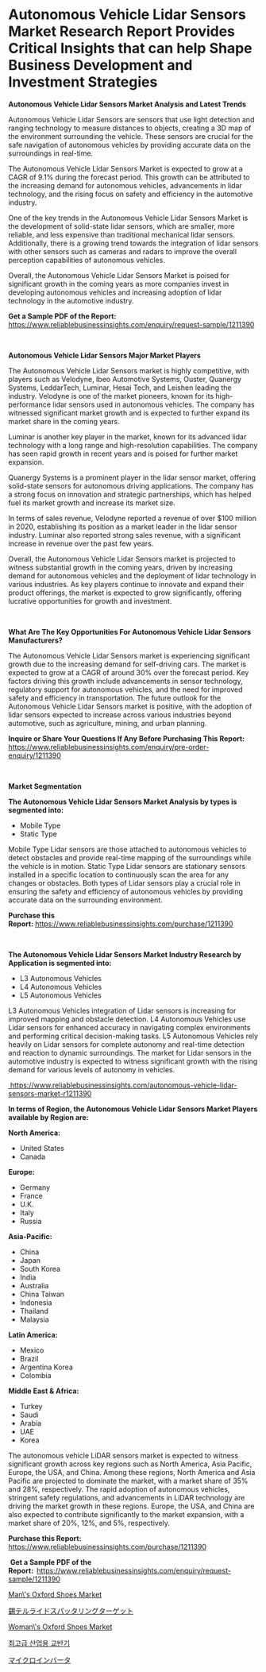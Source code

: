 <p><h1>Autonomous Vehicle Lidar Sensors Market Research Report Provides Critical Insights that can help Shape Business Development and Investment Strategies</h1></p><p><strong>Autonomous Vehicle Lidar Sensors Market Analysis and Latest Trends</strong></p>
<p><p>Autonomous Vehicle Lidar Sensors are sensors that use light detection and ranging technology to measure distances to objects, creating a 3D map of the environment surrounding the vehicle. These sensors are crucial for the safe navigation of autonomous vehicles by providing accurate data on the surroundings in real-time.</p><p>The Autonomous Vehicle Lidar Sensors Market is expected to grow at a CAGR of 9.1% during the forecast period. This growth can be attributed to the increasing demand for autonomous vehicles, advancements in lidar technology, and the rising focus on safety and efficiency in the automotive industry. </p><p>One of the key trends in the Autonomous Vehicle Lidar Sensors Market is the development of solid-state lidar sensors, which are smaller, more reliable, and less expensive than traditional mechanical lidar sensors. Additionally, there is a growing trend towards the integration of lidar sensors with other sensors such as cameras and radars to improve the overall perception capabilities of autonomous vehicles. </p><p>Overall, the Autonomous Vehicle Lidar Sensors Market is poised for significant growth in the coming years as more companies invest in developing autonomous vehicles and increasing adoption of lidar technology in the automotive industry.</p></p>
<p><strong>Get a Sample PDF of the Report:&nbsp;</strong> <a href="https://www.reliablebusinessinsights.com/enquiry/request-sample/1211390">https://www.reliablebusinessinsights.com/enquiry/request-sample/1211390</a></p>
<p>&nbsp;</p>
<p><strong>Autonomous Vehicle Lidar Sensors Major Market Players</strong></p>
<p><p>The Autonomous Vehicle Lidar Sensors market is highly competitive, with players such as Velodyne, Ibeo Automotive Systems, Ouster, Quanergy Systems, LeddarTech, Luminar, Hesai Tech, and Leishen leading the industry. Velodyne is one of the market pioneers, known for its high-performance lidar sensors used in autonomous vehicles. The company has witnessed significant market growth and is expected to further expand its market share in the coming years.</p><p>Luminar is another key player in the market, known for its advanced lidar technology with a long range and high-resolution capabilities. The company has seen rapid growth in recent years and is poised for further market expansion.</p><p>Quanergy Systems is a prominent player in the lidar sensor market, offering solid-state sensors for autonomous driving applications. The company has a strong focus on innovation and strategic partnerships, which has helped fuel its market growth and increase its market size.</p><p>In terms of sales revenue, Velodyne reported a revenue of over $100 million in 2020, establishing its position as a market leader in the lidar sensor industry. Luminar also reported strong sales revenue, with a significant increase in revenue over the past few years.</p><p>Overall, the Autonomous Vehicle Lidar Sensors market is projected to witness substantial growth in the coming years, driven by increasing demand for autonomous vehicles and the deployment of lidar technology in various industries. As key players continue to innovate and expand their product offerings, the market is expected to grow significantly, offering lucrative opportunities for growth and investment.</p></p>
<p>&nbsp;</p>
<p><strong>What Are The Key Opportunities For Autonomous Vehicle Lidar Sensors Manufacturers?</strong></p>
<p><p>The Autonomous Vehicle Lidar Sensors market is experiencing significant growth due to the increasing demand for self-driving cars. The market is expected to grow at a CAGR of around 30% over the forecast period. Key factors driving this growth include advancements in sensor technology, regulatory support for autonomous vehicles, and the need for improved safety and efficiency in transportation. The future outlook for the Autonomous Vehicle Lidar Sensors market is positive, with the adoption of lidar sensors expected to increase across various industries beyond automotive, such as agriculture, mining, and urban planning.</p></p>
<p><strong>Inquire or Share Your Questions If Any Before Purchasing This Report:</strong> <a href="https://www.reliablebusinessinsights.com/enquiry/pre-order-enquiry/1211390">https://www.reliablebusinessinsights.com/enquiry/pre-order-enquiry/1211390</a></p>
<p>&nbsp;</p>
<p><strong>Market Segmentation</strong></p>
<p><strong>The Autonomous Vehicle Lidar Sensors Market Analysis by types is segmented into:</strong></p>
<p><ul><li>Mobile Type</li><li>Static Type</li></ul></p>
<p><p>Mobile Type Lidar sensors are those attached to autonomous vehicles to detect obstacles and provide real-time mapping of the surroundings while the vehicle is in motion. Static Type Lidar sensors are stationary sensors installed in a specific location to continuously scan the area for any changes or obstacles. Both types of Lidar sensors play a crucial role in ensuring the safety and efficiency of autonomous vehicles by providing accurate data on the surrounding environment.</p></p>
<p><strong>Purchase this Report:&nbsp;</strong><a href="https://www.reliablebusinessinsights.com/purchase/1211390">https://www.reliablebusinessinsights.com/purchase/1211390</a></p>
<p>&nbsp;</p>
<p><strong>The Autonomous Vehicle Lidar Sensors Market Industry Research by Application is segmented into:</strong></p>
<p><ul><li>L3 Autonomous Vehicles</li><li>L4 Autonomous Vehicles</li><li>L5 Autonomous Vehicles</li></ul></p>
<p><p>L3 Autonomous Vehicles integration of Lidar sensors is increasing for improved mapping and obstacle detection. L4 Autonomous Vehicles use Lidar sensors for enhanced accuracy in navigating complex environments and performing critical decision-making tasks. L5 Autonomous Vehicles rely heavily on Lidar sensors for complete autonomy and real-time detection and reaction to dynamic surroundings. The market for Lidar sensors in the automotive industry is expected to witness significant growth with the rising demand for various levels of autonomy in vehicles.</p></p>
<p><a href="https://www.reliablebusinessinsights.com/autonomous-vehicle-lidar-sensors-market-r1211390">&nbsp;https://www.reliablebusinessinsights.com/autonomous-vehicle-lidar-sensors-market-r1211390</a></p>
<p><strong>In terms of Region, the Autonomous Vehicle Lidar Sensors Market Players available by Region are:</strong></p>
<p>
    <p> <strong> North America: </strong>
        <ul>
            <li>United States</li>
            <li>Canada</li>
        </ul>
        </p> 
    <p> <strong> Europe: </strong>
        <ul>
            <li>Germany</li>
            <li>France</li>
            <li>U.K.</li>
            <li>Italy</li>
            <li>Russia</li>
        </ul>
        </p> 
    <p> <strong> Asia-Pacific: </strong>
        <ul>
            <li>China</li>
            <li>Japan</li>
            <li>South Korea</li>
            <li>India</li>
            <li>Australia</li>
            <li>China Taiwan</li>
            <li>Indonesia</li>
            <li>Thailand</li>
            <li>Malaysia</li>
        </ul>
        </p> 
    <p> <strong> Latin America: </strong>
        <ul>
            <li>Mexico</li>
            <li>Brazil</li>
            <li>Argentina Korea</li>
            <li>Colombia</li>
        </ul>
        </p> 
    <p> <strong> Middle East & Africa: </strong>
        <ul>
            <li>Turkey</li>
            <li>Saudi</li>
            <li>Arabia</li>
            <li>UAE</li>
            <li>Korea</li>
        </ul>
    </p>
    </p>
<p><p>The autonomous vehicle LiDAR sensors market is expected to witness significant growth across key regions such as North America, Asia Pacific, Europe, the USA, and China. Among these regions, North America and Asia Pacific are projected to dominate the market, with a market share of 35% and 28%, respectively. The rapid adoption of autonomous vehicles, stringent safety regulations, and advancements in LiDAR technology are driving the market growth in these regions. Europe, the USA, and China are also expected to contribute significantly to the market expansion, with a market share of 20%, 12%, and 5%, respectively.</p></p>
<p><strong>Purchase this Report: </strong><a href="https://www.reliablebusinessinsights.com/purchase/1211390">https://www.reliablebusinessinsights.com/purchase/1211390</a></p>
<p>&nbsp;<strong>Get a Sample PDF of the Report:&nbsp;&nbsp;</strong><a href="https://www.reliablebusinessinsights.com/enquiry/request-sample/1211390">https://www.reliablebusinessinsights.com/enquiry/request-sample/1211390</a></p>
<p><strong></strong></p>
<p><p><a href="https://github.com/pjcfca/Market-Research-Report-List-3/blob/main/mans-oxford-shoes-market.md">Man\'s Oxford Shoes Market</a></p><p><a href="https://medium.com/@deontestanton2023/%E3%82%B9%E3%82%BA%E3%83%86%E3%83%AB%E3%83%AB%E5%8C%96%E5%90%88%E7%89%A9%E3%82%B9%E3%83%91%E3%83%83%E3%82%BF%E3%83%AA%E3%83%B3%E3%82%B0%E3%82%BF%E3%83%BC%E3%82%B2%E3%83%83%E3%83%88%E5%B8%82%E5%A0%B4-%E5%B8%82%E5%A0%B4%E3%82%B7%E3%82%A7%E3%82%A2-%E5%B8%82%E5%A0%B4%E5%8B%95%E5%90%91-%E3%81%9D%E3%81%97%E3%81%A6%E5%B0%86%E6%9D%A5%E3%81%AE%E6%88%90%E9%95%B7%E3%82%92%E6%8E%A2%E3%82%8B-5bcec07fac85">錫テルライドスパッタリングターゲット</a></p><p><a href="https://github.com/wusalecollins540tpqoz/Market-Research-Report-List-2/blob/main/womans-oxford-shoes-market.md">Woman\'s Oxford Shoes Market</a></p><p><a href="https://github.com/anton65482023/Market-Research-Report-List-1/blob/main/564055694807.md">최고급 산업용 교반기</a></p><p><a href="https://github.com/MacyOrn/Market-Research-Report-List-1/blob/main/4878778101237.md">マイクロインバータ</a></p></p>